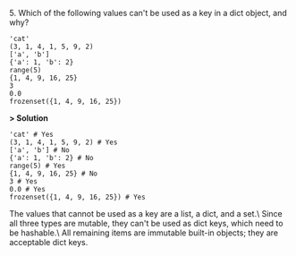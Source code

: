 5\. Which of the following values can't be used as a key in a dict object, and why?
```
'cat'
(3, 1, 4, 1, 5, 9, 2)
['a', 'b']
{'a': 1, 'b': 2}
range(5)
{1, 4, 9, 16, 25}
3
0.0
frozenset({1, 4, 9, 16, 25})
```

**> Solution**
```
'cat' # Yes
(3, 1, 4, 1, 5, 9, 2) # Yes
['a', 'b'] # No
{'a': 1, 'b': 2} # No
range(5) # Yes
{1, 4, 9, 16, 25} # No
3 # Yes
0.0 # Yes
frozenset({1, 4, 9, 16, 25}) # Yes
```
The values that cannot be used as a key are a list, a dict, and a set.\ 
Since all three types are mutable, they can't be used as dict keys, which need to be hashable.\ All remaining items are immutable built-in objects; they are acceptable dict keys.